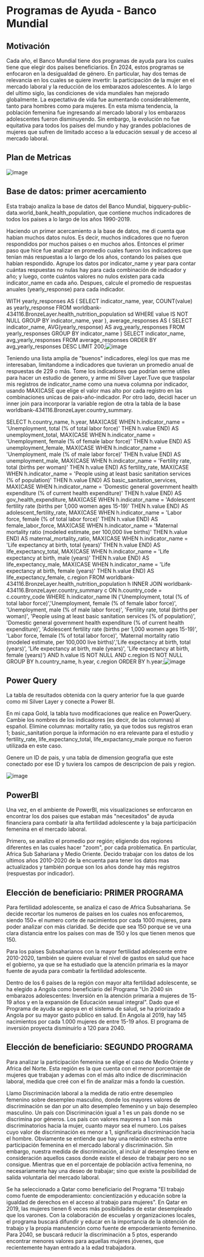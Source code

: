 # Programas de Ayuda - Banco Mundial

## **Motivación** 
Cada año, el Banco Mundial tiene dos programas de ayuda para los cuales tiene que elegir dos países beneficiarios. En 2024, estos programas se enfocaron en la desigualdad de género. En particular, hay dos temas de relevancia en los cuales se quiere invertir: la participación de la mujer en el mercado laboral y la reducción de los embarazos adolescentes. 
A lo largo del ultimo siglo, las condiciones de vida mundiales han mejorado globalmente. La expectativa de vida fue aumentando considerablemente, tanto para hombres como para mujeres. En esta misma tendencia, la población femenina fue ingresando al mercado laboral y los embarazos adolescentes fueron disminuyendo. Sin embargo, la evolución no fue equitativa para todos los países del mundo y hay grandes poblaciones de mujeres que sufren de limitado acceso a la educación sexual y de acceso al mercado laboral.

## **Plan de Metricas**

![image](https://github.com/user-attachments/assets/9871dd8d-84cb-48ab-8d1f-c5b18a18ca40)


## **Base de datos: primer acercamiento** 
Esta trabajo analiza la base de datos del Banco Mundial, bigquery-public-data.world_bank_health_population, que contiene muchos indicadores de todos los paises a lo largo de los años 1990-2019.

Haciendo un primer acercamiento a la base de datos, me di cuenta que habian muchos datos nulos. Es decir, muchos indicadores que no fueron respondidos por muchos paises o en muchos años. Entonces el primer paso que hice fue analizar en promedio cuales fueron los indicadores que tenían más respuestas a lo largo de los años, contando los países que habían respondido. Agrupe los datos por indicator_name y year para contar cuántas respuestas no nulas hay para cada combinación de indicador y año; y luego, conte cuántos valores no nulos existen para cada indicator_name en cada año. Despues, calcule el promedio de respuestas anuales (yearly_response) para cada indicador. 

WITH yearly_responses AS (
  SELECT
      indicator_name,
      year,
      COUNT(value) as yearly_response
  FROM
      worldbank-434116.BronzeLayer.health_nutrition_population sd
  WHERE value IS NOT NULL
  GROUP BY
      indicator_name, year
),
average_responses AS (
  SELECT
      indicator_name,
      AVG(yearly_response) AS avg_yearly_responses
  FROM
      yearly_responses
  GROUP BY
      indicator_name
)
SELECT
    indicator_name,
    avg_yearly_responses
FROM
    average_responses
ORDER BY 
    avg_yearly_responses DESC
LIMIT 200;![image](https://github.com/user-attachments/assets/b68cc003-cf6a-4790-a63c-27fdb7e565f5)

Teniendo una lista amplia de "buenos" indicadores, elegí los que mas me interesaban, limitandome a indicadores que tuvieran un promedio anual de respuestas de 229 o más.
Tome los indicadores que podrían serme utiles para hacer un estudio de genero, y arme mi Silver Layer.Tuve que traspolar mis registros de indicator_name como una nueva columna por indicador, usando MAX(CASE que elige el valor mas alto por cada registro en las combinaciones unicas de pais-año-indicador.
Por otro lado, decidí hacer un inner join para incorporar la variable region de otra la tabla de la base worldbank-434116.BronzeLayer.country_summary. 

SELECT
    h.country_name,
    h.year,
    MAX(CASE WHEN h.indicator_name = 'Unemployment, total (% of total labor force)' THEN h.value END) AS unemployment_total,
    MAX(CASE WHEN h.indicator_name = 'Unemployment, female (% of female labor force)' THEN h.value END) AS unemployment_female,
    MAX(CASE WHEN h.indicator_name = 'Unemployment, male (% of male labor force)' THEN h.value END) AS unemployment_male,
    MAX(CASE WHEN h.indicator_name = 'Fertility rate, total (births per woman)' THEN h.value END) AS fertility_rate,
    MAX(CASE WHEN h.indicator_name = 'People using at least basic sanitation services (% of population)' THEN h.value END) AS basic_sanitation_services,
    MAX(CASE WHEN h.indicator_name = 'Domestic general government health expenditure (% of current health expenditure)' THEN h.value END) AS gov_health_expenditure,
    MAX(CASE WHEN h.indicator_name = 'Adolescent fertility rate (births per 1,000 women ages 15-19)' THEN h.value END) AS adolescent_fertility_rate,
    MAX(CASE WHEN h.indicator_name = 'Labor force, female (% of total labor force)' THEN h.value END) AS female_labor_force,
    MAX(CASE WHEN h.indicator_name = 'Maternal mortality ratio (modeled estimate, per 100,000 live births)' THEN h.value END) AS maternal_mortality_ratio,
    MAX(CASE WHEN h.indicator_name = 'Life expectancy at birth, total (years)' THEN h.value END) AS life_expectancy_total,
    MAX(CASE WHEN h.indicator_name = 'Life expectancy at birth, male (years)' THEN h.value END) AS life_expectancy_male,
    MAX(CASE WHEN h.indicator_name = 'Life expectancy at birth, female (years)' THEN h.value END) AS life_expectancy_female,
    c.region
FROM
    worldbank-434116.BronzeLayer.health_nutrition_population h
INNER JOIN
    worldbank-434116.BronzeLayer.country_summary c ON h.country_code = c.country_code
WHERE
    h.indicator_name IN ('Unemployment, total (% of total labor force)','Unemployment, female (% of female labor force)', 'Unemployment, male (% of male labor force)', 'Fertility rate, total (births per woman)', 'People using at least basic sanitation services (% of population)', 'Domestic general government health expenditure (% of current health expenditure)', 'Adolescent fertility rate (births per 1,000 women ages 15-19)', 'Labor force, female (% of total labor force)', 'Maternal mortality ratio (modeled estimate, per 100,000 live births)','Life expectancy at birth, total (years)', 'Life expectancy at birth, male (years)', 'Life expectancy at birth, female (years)')
    AND h.value IS NOT NULL
    AND c.region IS NOT NULL
GROUP BY
    h.country_name, h.year, c.region
ORDER BY
    h.year;![image](https://github.com/user-attachments/assets/ffcb47cf-e3ab-4522-995b-8b0780c39461)


## **Power Query**

La tabla de resultados obtenida con la query anterior fue la que guarde como mi Silver Layer y conecte a Power BI. 

En mi capa Gold, la tabla tuvo modificaciones que realice en PowerQuery. Cambie los nombres de los indicadores (es decir, de las columnas) al español.
Elimine columnas: mortality ratio, ya que todos sus registros eran 1; basic_sanitation porque la información no era relevante para el estudio y fertility_rate, life_expectancy_total, life_expactancy_male porque no fueron utilizada en este caso. 

Genere un ID de pais, y una tabla de dimension geografia que este conectado por ese ID y tuviera los campos de descripcion de pais y region.

![image](https://github.com/user-attachments/assets/479a976f-b375-4e32-b321-b2c820debb94)



## **PowerBI**

Una vez, en el ambiente de PowerBI, mis visualizaciones se enforcaron en encontrar los dos paises que estaban más "necesitados" de ayuda financiera para combatir la alta fertilidad adolescente y la baja participación femenina en el mercado laboral. 

Primero, se analizo el promedio por región; eligiendo dos regiones diferentes en las cuales hacer "zoom", por cada problematica. En particular, Africa Sub Sahariana y Medio Oriente. Decido trabajar con los datos de los ultimos años 2010-2020 de la encuenta para tener los datos mas actualizados y también porque son los años donde hay más registros (respuestas por indicador).

## **Elección de beneficiario: PRIMER PROGRAMA**
Para fertilidad adolescente, se analiza el caso de Africa Subsahariana. Se decide recortar los numeros de países en los cuales nos enfocaremos, siendo 150+ el numero corte de nacimientos por cada 1000 mujeres, para poder analizar con más claridad. Se decide que sea 150 porque se ve una clara distancia entre los países con mas de 150 y los que tienen menos que 150. 

Para los países Subsaharianos con la mayor fertilidad adolescente entre 2010-2020, también se quiere evaluar el nivel de gastos en salud que hace el gobierno, ya que se ha estudiado que la atención primaria es la mayor fuente de ayuda para combatir la fertilidad adolescente.

Dentro de los 6 países de la región con mayor alta fertilidad adolescente, se ha elegido a Angola como beneficiario del Programa "Un 2040 sin embarazos adolescentes: Inversión en la atención primaria a mujeres de 15-19 años y en la expansión de Educación sexual integral". Dado que el Programa de ayuda se apoya en el sistema de salud, se ha priorizado a Angola por su mayor gasto público en salud. En Angola al 2019, hay 145 nacimientos por cada 1.000 mujeres de entre 15-19 años. El programa de inversión proyecta disminuirlo a 120 para 2040.

## **Elección de beneficiario: SEGUNDO PROGRAMA** 
Para analizar la participación femenina se elige el caso de Medio Oriente y Africa del Norte. Esta región es la que cuenta con el menor porcentaje de mujeres que trabajan y ademas con el más alto indice de discriminación laboral, medida que creé con el fin de analizar más a fondo la cuestión. 

Llamo Discriminación laboral a la medida de ratio entre desempleo femenino sobre desempleo masculino, donde los mayores valores de discriminación se dan por un alto desempleo femenino y un bajo desempleo masculino. Un país con Discriminación igual a 1 es un país donde no se discrimina por géneros. Los país con valores mayores a 1 son más discriminatorios hacia la mujer, cuanto mayor sea el numero.  Los países cuyo valor de discriminación es menor a 1, significaría discriminación hacia el hombre. Obviamente se entiende que hay una relación estrecha entre participación femenina en el mercado laboral y discriminación. Sin embargo, nuestra medida de discriminación, al incluir al desempleo tiene en consideración aquellos casos donde existe el deseo de trabajar pero no se consigue. Mientras que en el porcentaje de población activa femenina, no necesariamente hay una deseo de trabajar; sino que existe la posibilidad de salida voluntaria del mercado laboral.

Se ha seleccionado a Qatar como beneficiario del Programa "El trabajo como fuente de empoderamiento: concientización y educación sobre la igualdad de derechos en el acceso al trabajo para mujeres". En Qatar en 2019, las mujeres tienen 6 veces más posibilidades de estar desempleado que los varones. Con la colaboración de escuelas y organizaciones locales, el programa buscará difundir y educar en la importancia de la obtención de trabajo y la propia manutención como fuente de empoderamiento femenino. Para 2040, se buscará reducir la discriminación a 5 ptos, esperando encontrar menores valores para aquellas mujeres jóvenes, que recientemente hayan entrado a la edad trabajadora.





